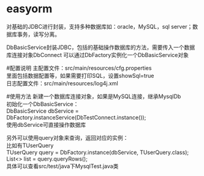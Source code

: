 # easyorm
对基础的JDBC进行封装，支持多种数据库如：oracle，MySQL，sql server；数据库事务，读写分离。

DbBasicService封装JDBC，包括的基础操作数据库的方法，需要传入一个数据库连接对象DbConnect
可以通过DbFactory实例化一个DbBasicService对象

#配置说明
主配置文件：src/main/resources/cfg.properties   
里面包括数据配置等，如果需要打印SQL，设置showSql=true  
日志配置文件：src/main/resources/log4j.xml  

#使用方法
新建一个数据库连接对象，如果是MySQL连接，继承MysqlDb  
初始化一个DbBasicService：  
DbBasicService dbService = DbFactory.instanceService(DbTestConnect.instance());  
使用dbService可直接操作数据库  

另外可以使用query对象来查询，返回对应的实例：  
比如有TUserQuery  
TUserQuery query = DbFactory.instance(dbService, TUserQuery.class);  
List<<TUserRowData>> list = query.queryRows();  
具体可以查看src/test/java下MysqlTest.java类  
